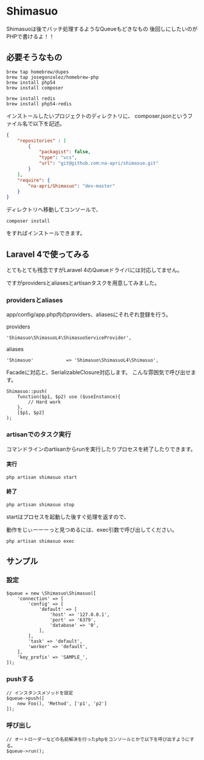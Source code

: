 # Shimasuo

Shimasuoは後でバッチ処理するようなQueueもどきなもの
後回しにしたいのがPHPで書けるよ！！

## 必要そうなもの

	brew tap homebrew/dupes
	brew tap josegonzalez/homebrew-php
	brew install php54
	brew install composer

	brew install redis
	brew install php54-redis

インストールしたいプロジェクトのディレクトリに、
composer.jsonというファイル名で以下を記述。

```JSON
{
	"repositories" : [
		{
			"packagist": false,
			"type": "vcs",
			"url": "git@github.com:na-apri/shimasuo.git"
		}
	],
    "require": {
		"na-apri/Shimasuo": "dev-master"
    }
}
```

ディレクトリへ移動してコンソールで、

	composer install

をすればインストールできます。

## Laravel 4で使ってみる

とてもとても残念ですがLaravel 4のQueueドライバには対応してません。

ですがprovidersとaliasesとartisanタスクを用意してみました。


### providersとaliases

app/config/app.php内のproviders、aliasesにそれぞれ登録を行う。

providers

	'Shimasuo\ShimasuoL4\ShimasuoServiceProvider',

aliases

	'Shimasuo'            => 'Shimasuo\ShimasuoL4\Shimasuo',


Facadeに対応と、SerializableClosure対応します。
こんな雰囲気で呼び出せます。

	Shimasuo::push(
		function($p1, $p2) use ($useInstance){
			// Hard work
		},
		[$p1, $p2]
	);
	
### artisanでのタスク実行

コマンドラインのartisanからrunを実行したりプロセスを終了したりできます。

#### 実行

	php artisan shimasuo start

#### 終了

	php artisan shimasuo stop

startはプロセスを起動した後すぐ処理を返すので、

動作をじぃーーーっと見つめるには、exec引数で呼び出してください。

	php artisan shimasuo exec


## サンプル

### 設定

	$queue = new \Shimasuo\Shimasuo([
		'connection' => [
			'config' => [
				'default' => [
					'host' => '127.0.0.1',
					'port' => '6379',
					'database' => '0',
				],
			],
			'task' => 'default',
			'worker' => 'default',
		],
		'key_prefix' => 'SAMPLE_',
	]);

### pushする

	// インスタンスメソッドを設定
	$queue->push([
		new Foo(), 'Method', ['p1', 'p2']
	]);

### 呼び出し
	// オートローダーなどの名前解決を行ったphpをコンソールとかで以下を呼び出すようにする。
	$queue->run();

